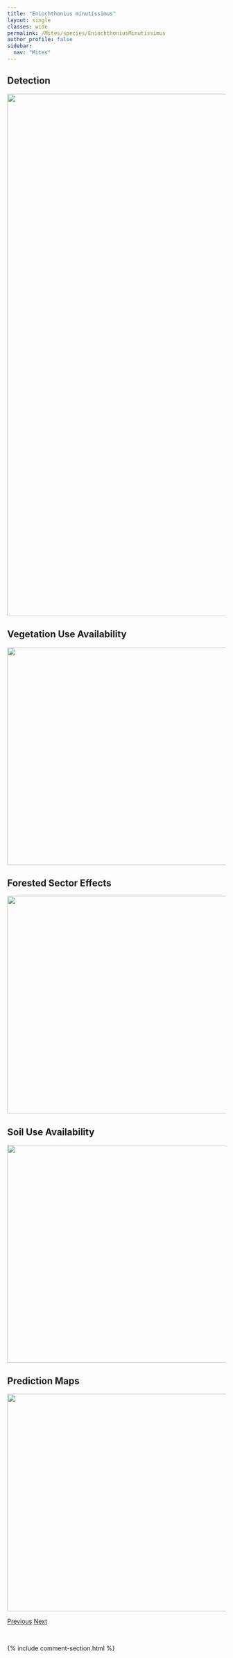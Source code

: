 ```yaml
---
title: "Eniochthonius minutissimus"
layout: single
classes: wide
permalink: /Mites/species/EniochthoniusMinutissimus
author_profile: false
sidebar:
  nav: "Mites"
---
```


<h2>Detection</h2>

<a href="https://drive.google.com/uc?export=view&id=19q6NzjoTNLrMqii2UxIxiHzsPsvdUD8C">
<img src="https://drive.google.com/uc?export=view&id=19q6NzjoTNLrMqii2UxIxiHzsPsvdUD8C" height = "1200" width = "800">
</a>


<h2>Vegetation Use Availability</h2>

<a href="https://drive.google.com/uc?export=view&id=1gtSslVUYXHZDKHvGsVGEoYAIuauGeLOg">
<img src="https://drive.google.com/uc?export=view&id=1gtSslVUYXHZDKHvGsVGEoYAIuauGeLOg" height = "500" width = "1000">
</a>


<h2>Forested Sector Effects</h2>

<a href="https://drive.google.com/uc?export=view&id=19i38kdKyXCRZJhzZ86RvaziRbSdddoZo">
<img src="https://drive.google.com/uc?export=view&id=19i38kdKyXCRZJhzZ86RvaziRbSdddoZo" height = "500" width = "1000">
</a>


<h2>Soil Use Availability</h2>

<a href="https://drive.google.com/uc?export=view&id=1IoaPG2gJInLBoT4AuykM19dWhnIlu9j-">
<img src="https://drive.google.com/uc?export=view&id=1IoaPG2gJInLBoT4AuykM19dWhnIlu9j-" height = "500" width = "1000">
</a>


<h2>Prediction Maps</h2>

<a href="https://drive.google.com/uc?export=view&id=13U3CbdjSrUL3-9LOtmIFv1Hn5yfVBe51">
<img src="https://drive.google.com/uc?export=view&id=13U3CbdjSrUL3-9LOtmIFv1Hn5yfVBe51" height = "500" width = "1000">
</a>


<a href="/DevelopmentWebsite/Mites/species/EniochthoniusMahunkai" class="pagination--pager" title="Eniochthonius mahunkai">Previous</a> <a href="/DevelopmentWebsite/Mites/species/EniochthoniusSp1LML" class="pagination--pager" title="Eniochthonius sp. 1 LML">Next</a>

<p>&nbsp;</p>

{% include comment-section.html %}
